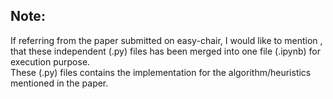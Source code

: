 ## Note:
If referring from the paper submitted on easy-chair, I would like to mention , that these independent (.py) files has been merged into one file (.ipynb) for execution purpose. <br>
These (.py) files contains the implementation for the algorithm/heuristics mentioned in the paper.

